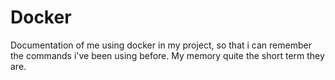 # Docker
Documentation of me using docker in my project, so that i can remember the commands i've been using before. My memory quite the short term they are.
